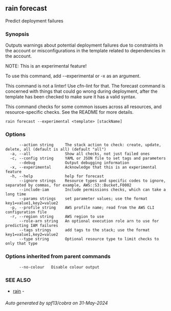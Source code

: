 ## rain forecast

Predict deployment failures

### Synopsis

Outputs warnings about potential deployment failures due to constraints in 
the account or misconfigurations in the template related to dependencies in 
the account.

NOTE: This is an experimental feature!

To use this command, add --experimental or -x as an argument.

This command is not a linter! Use cfn-lint for that. The forecast command 
is concerned with things that could go wrong during deployment, after the 
template has been checked to make sure it has a valid syntax.

This command checks for some common issues across all resources, and 
resource-specific checks. See the README for more details.


```
rain forecast --experimental <template> [stackName]
```

### Options

```
      --action string     The stack action to check: create, update, delete, all (default is all) (default "all")
  -a, --all               Show all checks, not just failed ones
  -c, --config string     YAML or JSON file to set tags and parameters
      --debug             Output debugging information
  -x, --experimental      Acknowledge that this is an experimental feature
  -h, --help              help for forecast
      --ignore strings    Resource types and specific codes to ignore, separated by commas, for example, AWS::S3::Bucket,F0002
      --include-iam       Include permissions checks, which can take a long time
      --params strings    set parameter values; use the format key1=value1,key2=value2
  -p, --profile string    AWS profile name; read from the AWS CLI configuration file
  -r, --region string     AWS region to use
      --role-arn string   An optional execution role arn to use for predicting IAM failures
      --tags strings      add tags to the stack; use the format key1=value1,key2=value2
      --type string       Optional resource type to limit checks to only that type
```

### Options inherited from parent commands

```
      --no-colour   Disable colour output
```

### SEE ALSO

* [rain](index.md)	 - 

###### Auto generated by spf13/cobra on 31-May-2024
